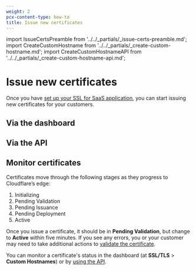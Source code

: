 ```yaml
---
weight: 2
pcx-content-type: how-to
title: Issue new certificates
---
```


import IssueCertsPreamble from '../../_partials/_issue-certs-preamble.md';
import CreateCustomHostname from '../../_partials/_create-custom-hostname.md';
import CreateCustomHostnameAPI from '../../_partials/_create-custom-hostname-api.md';

# Issue new certificates

Once you have [set up your SSL for SaaS application](/ssl-for-saas/getting-started), you can start issuing new certificates for your customers.

<IssueCertsPreamble />

## Via the dashboard

<CreateCustomHostname />

## Via the API

<CreateCustomHostnameAPI />

## Monitor certificates

Certificates move through the following stages as they progress to Cloudflare’s edge:

1. Initializing
2. Pending Validation
3. Pending Issuance
4. Pending Deployment
5. Active

Once you issue a certificate, it should be in **Pending Validation**, but change to **Active** within five minutes. If you see any errors, you or your customer may need to take additional actions to [validate the certificate](../certificate-validation-methods).

You can monitor a certificate's status in the dashboard (at **SSL/TLS** > **Custom Hostnames**) or by [using the API](https://api.cloudflare.com/#custom-hostname-for-a-zone-custom-hostname-details).